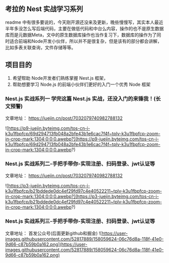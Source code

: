 ## 考拉的 Nest 实战学习系列

readme 中有很多要说的，今天刚开源还没来及更新，晚些慢慢写，其实本人最近半年多没怎么写后端代码，主要在做低代码和中台么内容，操作的也不是原生数据库而是元数据Meta，文中的原生数据库操作也当作复习下，数据库的操作为了同时适合前端和Node开发小伙伴，所以并不是很复杂，但是该有的部分都会讲解，比如多表关联查询，文件存储等等。

## 项目目的
1. 希望帮助 Node开发者们熟练掌握 Nest.js 框架，
2. 帮助想要学习 Node.js 的前端小伙伴们更好的入门一个优秀 Node 框架

### Nest.js 实战系列一 学完这篇 Nest.js 实战，还没入门的来锤我！(长文预警)
 文章地址： https://juejin.cn/post/7032079740982788132
 
![https://p9-juejin.byteimg.com/tos-cn-i-k3u1fbpfcp/69d294713fb048a2bfe43b1e6cac7f4f~tplv-k3u1fbpfcp-zoom-in-crop-mark:1304:0:0:0.awebp?](https://p9-juejin.byteimg.com/tos-cn-i-k3u1fbpfcp/69d294713fb048a2bfe43b1e6cac7f4f~tplv-k3u1fbpfcp-zoom-in-crop-mark:1304:0:0:0.awebp?)

### Nest.js 实战系列二-手把手带你-实现注册、扫码登录、jwt认证等
 文章地址： https://juejin.cn/post/7032079740982788132
 
![https://p3-juejin.byteimg.com/tos-cn-i-k3u1fbpfcp/b21bddede0dc4ef29fd97c4e40522211~tplv-k3u1fbpfcp-zoom-in-crop-mark:1304:0:0:0.awebp?](https://p3-juejin.byteimg.com/tos-cn-i-k3u1fbpfcp/b21bddede0dc4ef29fd97c4e40522211~tplv-k3u1fbpfcp-zoom-in-crop-mark:1304:0:0:0.awebp?)

### Nest.js 实战系列三-手把手带你-实现注册、扫码登录、jwt认证等
 文章地址： 首发公众号(后面更新github和掘金)
 ![https://user-images.githubusercontent.com/52817889/158059624-06c76d8a-118f-41e0-9d66-c87b59b0a162.png](https://user-images.githubusercontent.com/52817889/158059624-06c76d8a-118f-41e0-9d66-c87b59b0a162.png)
